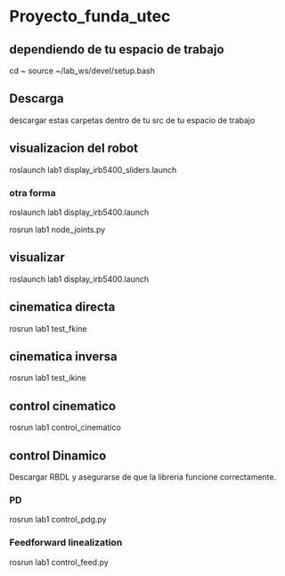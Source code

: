 # Proyecto_funda_utec
## dependiendo de tu espacio de trabajo
cd ~
source ~/lab_ws/devel/setup.bash
## Descarga
descargar estas carpetas dentro de tu src de tu espacio de trabajo

## visualizacion del robot
roslaunch lab1 display_irb5400_sliders.launch

### otra forma

roslaunch lab1 display_irb5400.launch

rosrun lab1 node_joints.py


## visualizar 
roslaunch lab1 display_irb5400.launch

## cinematica directa
rosrun lab1 test_fkine

## cinematica inversa
rosrun lab1 test_ikine

## control cinematico
rosrun lab1 control_cinematico

## control Dinamico
Descargar RBDL y asegurarse de que la libreria funcione correctamente.
### PD
rosrun lab1 control_pdg.py

### Feedforward linealization
rosrun lab1 control_feed.py

